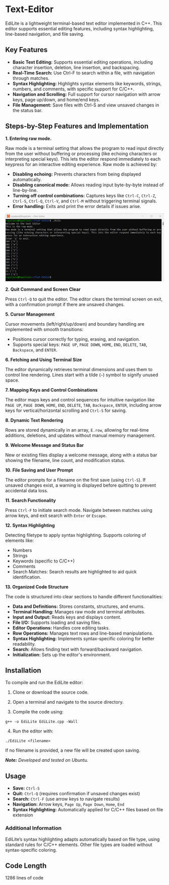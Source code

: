 # Text-Editor

EdiLite is a lightweight terminal-based text editor implemented in C++. This editor supports essential editing features, including syntax highlighting, line-based navigation, and file saving.

## Key Features

- **Basic Text Editing:** Supports essential editing operations, including character insertion, deletion, line insertion, and backspacing. 
- **Real-Time Search:** Use Ctrl-F to search within a file, with navigation through matches.
- **Syntax Highlighting:** Highlights syntax elements like keywords, strings, numbers, and comments, with specific support for C/C++.
- **Navigation and Scrolling:** Full support for cursor navigation with arrow keys, page up/down, and home/end keys.
- **File Management:** Save files with Ctrl-S and view unsaved changes in the status bar.

## Steps-by-Step Features and Implementation

**1. Entering raw mode.** 

Raw mode is a terminal setting that allows the program to read input directly from the user without buffering or processing (like echoing characters or interpreting special keys). This lets the editor respond immediately to each keypress for an interactive editing experience. Raw mode is achieved by:

* **Disabling echoing:** Prevents characters from being displayed automatically.
* **Disabling canonical mode:** Allows reading input byte-by-byte instead of line-by-line.
* **Turning off control combinations:** Captures keys like `Ctrl-C`, `Ctrl-Z`, `Ctrl-S`, `Ctrl-Q`, `Ctrl-V`, and `Ctrl-M` without triggering terminal signals.
* **Error handling:** Exits and print the error details if issues arise.

![Raw Mode](screenshots\proj_text_editor.png)


**2. Quit Command and Screen Clear**

Press `Ctrl-Q` to quit the editor. The editor clears the terminal screen on exit, with a confirmation prompt if there are unsaved changes.

**5. Cursor Management**

Cursor movements (left/right/up/down) and boundary handling are implemented with smooth transitions:

* Positions cursor correctly for typing, erasing, and navigation.
* Supports special keys: `PAGE UP`, `PAGE DOWN`, `HOME`, `END`, `DELETE`, `TAB`, `Backspace`, and `ENTER`.


**6. Fetching and Using Terminal Size**

The editor dynamically retrieves terminal dimensions and uses them to control line rendering. Lines start with a tilde (`~`) symbol to signify unused space.


**7. Mapping Keys and Control Combinations**

The editor maps keys and control sequences for intuitive navigation like `PAGE UP`, `PAGE DOWN`, `HOME`, `END`, `DELETE`, `TAB`, `Backspace`, `ENTER`, including arrow keys for vertical/horizontal scrolling and `Ctrl-S` for saving.

**8. Dynamic Text Rendering**

Rows are stored dynamically in an array, `E.row`, allowing for real-time additions, deletions, and updates without manual memory management.

**9. Welcome Message and Status Bar**

New or existing files display a welcome message, along with a status bar showing the filename, line count, and modification status.

**10. File Saving and User Prompt**

The editor prompts for a filename on the first save (using `Ctrl-S`). If unsaved changes exist, a warning is displayed before quitting to prevent accidental data loss.


**11. Search Functionality**

Press `Ctrl-F` to initiate search mode. Navigate between matches using arrow keys, and exit search with `Enter` or `Escape`.


**12. Syntax Highlighting**

Detecting filetype to apply syntax highlighting. Supports coloring of elements like:

* Numbers
* Strings
* Keywords (specific to C/C++)
* Comments
* Search Matches: Search results are highlighted to aid quick identification.

**13. Organized Code Structure**

The code is structured into clear sections to handle different functionalities:

* **Data and Definitions:** Stores constants, structures, and enums.
* **Terminal Handling:** Manages raw mode and terminal attributes.
* **Input and Output:** Reads keys and displays content.
* **File I/O:** Supports loading and saving files.
* **Editor Operations:** Handles core editing tasks.
* **Row Operations:** Manages text rows and line-based manipulations.
* **Syntax Highlighting:** Implements syntax-specific coloring for better readability.
* **Search:** Allows finding text with forward/backward navigation.
* **Initialization:** Sets up the editor's environment.



## Installation

To compile and run the EdiLite editor:

1. Clone or download the source code.

2. Open a terminal and navigate to the source directory.

3. Compile the code using:


```
g++ -o EdiLite EdiLite.cpp -Wall
```

4. Run the editor with:

```
./EdiLite <filename>
```

If no filename is provided, a new file will be created upon saving.

***Note:** Developed and tested on Ubuntu.*

## Usage

* **Save:** `Ctrl-S`
* **Quit:** `Ctrl-Q` (requires confirmation if unsaved changes exist)
* **Search:** `Ctrl-F` (use arrow keys to navigate results)
* **Navigation:** Arrow keys, `Page Up`, `Page Down`, `Home`, `End`
* **Syntax Highlighting:** Automatically applied for C/C++ files based on file extension


### Additional Information
EdiLite’s syntax highlighting adapts automatically based on file type, using standard rules for C/C++ elements. Other file types are loaded without syntax-specific coloring.


## Code Length

1286 lines of code